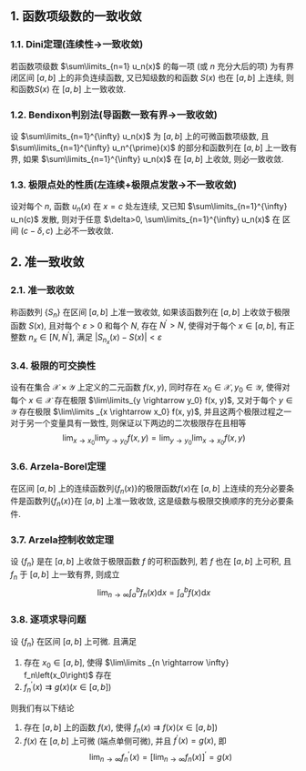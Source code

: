 ## 1. 函数项级数的一致收敛
### 1.1. Dini定理(连续性$\to$一致收敛)
若函数项级数 $\sum\limits_{n=1} u_n(x)$ 的每一项 (或 $n$ 充分大后的项) 为有界闭区间 $[a, b]$ 上的非负连续函数, 又已知级数的和函数 $S(x)$ 也在 $[a, b]$ 上连续, 则和函数$S(x)$ 在 $[a, b]$ 上一致收敛.

### 1.2. Bendixon判别法(导函数一致有界$\to$一致收敛)
设 $\sum\limits_{n=1}^{\infty} u_n(x)$ 为 $[a, b]$ 上的可微函数项级数, 且 $\sum\limits_{n=1}^{\infty} u_n^{\prime}(x)$ 的部分和函数列在 $[a, b]$ 上一致有界, 如果 $\sum\limits_{n=1}^{\infty} u_n(x)$ 在 $[a, b]$ 上收敛, 则必一致收敛.

### 1.3. 极限点处的性质(左连续+极限点发散$\to$不一致收敛)
设对每个 $n$, 函数 $u_n(x)$ 在 $x=c$ 处左连续, 又已知 $\sum\limits_{n=1}^{\infty} u_n(c)$ 发散, 则对于任意 $\delta>0, \sum\limits_{n=1}^{\infty} u_n(x)$ 在 区间 $(c-\delta, c)$ 上必不一致收敛.

## 2. 准一致收敛

### 2.1. 准一致收敛
称函数列 $\left\{S_n\right\}$ 在区间 $[a, b]$ 上准一致收敛, 如果该函数列在 $[a, b]$ 上收敛于极限函数 $S(x)$, 且对每个 $\varepsilon>0$ 和每个 $N$, 存在 $N^{\prime}>N$, 使得对于每个 $x \in[a, b]$, 有正整数 $n_x \in\left[N, N^{\prime}\right]$, 满足 $\left|S_{n_x}(x)-S(x)\right|<\varepsilon$


### 3.4. 极限的可交换性
设有在集合 $\mathcal{X} \times \mathcal{Y}$ 上定义的二元函数 $f(x, y)$, 同时存在 $x_0 \in \mathcal{X}, y_0 \in \mathcal{Y}$, 使得对每个 $x \in \mathcal{X}$ 存在极限 $\lim\limits_{y \rightarrow y_0} f(x, y)$, 又对于每个 $y \in \mathcal{Y}$ 存在极限 $\lim\limits _{x \rightarrow x_0} f(x, y)$, 并且这两个极限过程之一对于另一个变量具有一致性, 则保证以下两边的二次极限存在且相等
$$
\lim _{x \rightarrow x_0} \lim _{y \rightarrow y_0} f(x, y)=\lim _{y \rightarrow y_0} \lim _{x \rightarrow x_0} f(x, y)
$$



### 3.6. Arzela-Borel定理
在区间 $[a, b]$ 上的连续函数列$\{f_n(x)\}$的极限函数$f(x)$在 $[a, b]$ 上连续的充分必要条件是函数列$\{f_n(x)\}$在 $[a, b]$ 上准一致收敛, 这是级数与极限交换顺序的充分必要条件.

### 3.7. Arzela控制收敛定理
设 $\left\{f_n\right\}$ 是在 $[a, b]$ 上收敛于极限函数 $f$ 的可积函数列, 若 $f$ 也在 $[a, b]$ 上可积, 且 $f_n$ 于 $[a, b]$ 上一致有界, 则成立
$$
\lim _{n \rightarrow \infty} \int_a^b f_n(x) \mathrm{d} x=\int_a^b f(x) \mathrm{d} x
$$

### 3.8. 逐项求导问题
设 $\left\{f_n\right\}$ 在区间 $[a, b]$ 上可微. 且满足
1. 存在 $x_0 \in[a, b]$, 使得 $\lim\limits _{n \rightarrow \infty} f_n\left(x_0\right)$ 存在
2. $f_n^{\prime}(x) \rightrightarrows g(x)(x \in[a, b])$

则我们有以下结论
1.  存在 $[a, b]$ 上的函数 $f(x)$, 使得 $f_n(x) \rightrightarrows f(x)(x \in[a, b])$
2.  $f(x)$ 在 $[a, b]$ 上可微 (端点单侧可微), 并且 $f^{\prime}(x)=g(x)$, 即
$$
\lim _{n \rightarrow \infty} f_n^{\prime}(x)=\left[\lim _{n \rightarrow \infty} f_n(x)\right]^{\prime}=g(x)
$$

